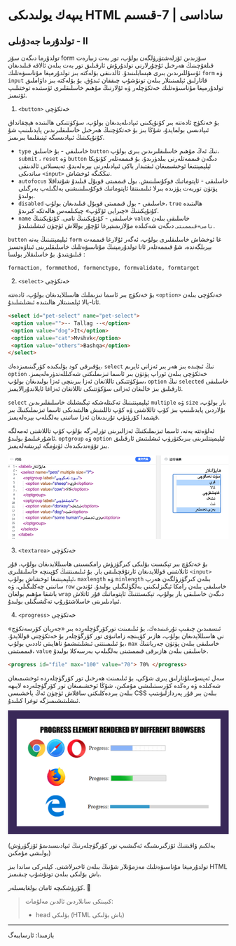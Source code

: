 # يىپەك يولىدىكى HTML ساداسى | 7-قىسىم

## تولدۇرما جەدۋىلى - II



تولدۇرما دىگەن سۆز form سۆزىدىن ئۆزلەشتۈرۈلگەن بولۇپ، تور بەت زىيارەت قىلغۇچىنىڭ ھەرخىل ئۇچۇرلارنى تولدۇرۇش ئارقىلىق تور بەت بىلەن ئالاقە قىلىدىغان ئۇسۇللىرىدىن بىرى ھېسابلىنىدۇ.  ئالدىنقى بۆلەكتە بىز تولدۇرمېغا مۇناسىۋەتلىك `form`  ۋە `input` قاتارلىق ئېلمىنىتلار بىلەن تونۇشۇپ چىققان ئىدۇق. بۇ بۆلەكتە بىز داۋاملىق تولدۇرمېغا مۇناسىۋەتلىك خەتكۈچلەر ۋە ئۇلارنىڭ مۇھىم خاسلىقلىرى ئۈستىدە توختىلىپ ئۆتىمىز.



1. `<button>` خەتكۈچى

بۇ خەتكۈچ ئادەتتە بىر كۇنۇپكىنى ئىپادىلەيدىغان بولۇپ، سۈكۈتتىكى ھالىتىدە ھېچقانداق ئىپادىسى بولمايدۇ، شۇڭا بىز بۇ خەتكۈچنىڭ ھەرخىل خاسلىقلىرىدىن پايدىلىنىپ شۇ كۇنۇپكىنىڭ ئىپادىسىگە ئېنىقلىما بىرىمىز. 

- `type` خاسلىقى - بۇ خاسلىق `button` نىڭ ئەڭ مۇھىم خاسلىقلىرىدىن بىرى بولۇپ، `submit` ، `reset` ۋە `button` دىگەن قىممەتلەرنى بىلدۈرىدۇ. بۇ قىممەتلەر كۇنۇپكا ئېلېمېنتىغا ئوخشىمىغان ئىقتىدار ياكى ئىپادىلەرنى بېرەلەيدۇ. تەپسىلاتى ئالدىنقى ساندىكى `<input>`  نىڭكىگە ئوخشاش.
- `autofocus` خاسلىقى - ئاپتوماتىك فوكۇسلىنىش. بول قىممىتى قوبۇل قىلىدۇ شۇنداقلا پۈتۈن توربەت يۈزىدە بىرلا ئىلىمىنتقا ئاپتوماتىك فوكۇسلىنىشنى بەلگىلەپ بەرگىلى بولىدۇ.
- `disabled` خاسلىقى - بول قىممىتى قوبۇل قىلىدىغان بولۇپ، `true` ھالىتىدە كۇنۇپكىنىڭ «چىرايى ئۆڭۈپ» چېكىلمەس ھالەتكە كىرىدۇ.
- `name` خاسلىقى - كۇنۇپكىنىڭ نامى. كۇنۇپكىنىڭ `value` خاسلىقى بىلەن `نامى=قىممىتى` دىگەن شەكىلدە مۇلازىمىتېرغا ئۇچۇر يوللاش ئۈچۈن ئىشلىتىلىدۇ.

`button` ئېلېمېنتىنىڭ يەنە `form` غا ئوخشاش خاسلىقلىرى بولۇپ، ئەگەر ئۇلارغا قىممەت بېرىلگەندە، شۇ قىممەتلەر ئاتا تولدۇرمېنىڭ مۇناسىۋەتلىك خاسلىقلىرىنى ئىناۋەتسىز قىلىۋېتىدۇ. بۇ خاسلىقلار بولسا :

```
formaction, formmethod, formenctype, formvalidate, formtarget 
```

2. `<select>` خەتكۈچى

بۇ خەتكۈچ بىر ئاسما تىزىملىك ھاسىللايدىغان بولۇپ، ئادەتتە `<option>` خەتكۈچى بىلەن ئاتا-بالا ئېلمىنىتلار ھالىتىدە ئىشلىتىلىدۇ.

```html
<select id="pet-select" name="pet-select">
 <option value="">-- Tallag --</option>
 <option value="dog">It</option>
 <option value="cat">Mvshvk</option>
 <option value="others">Bashqa</option>
</select>
```

يۇقىرقى كود بۆلىكىدە كۆرگىنىمىزدەك، `select` نىڭ ئىچىدە بىز ھەر بىر ئەزانى ئايرىم `option` خەتكۈچى بىلەن ئوراپ پۈتۈن بىر ئاسما تىزىملىكنى شەكىللەندۈرەلەيمىز. سۈكۈتتىكى تاللانغان ئەزا بىرىنچى ئەزا بولىدىغان بولۇپ، `option` نىڭ `selected` خاسلىقى ئارقىلىق بىز خالىغان ئەزانى سۈكۈتتىكى تاللانغان ئەزاغا ئايلاندۇرالايمىز. 

`select` ئېلېمېنتىنىڭ تەكىتلەشكە تېگىشلىك خاسلىقلىرىدىن `multiple` ۋە `size`  بار بولۇپ، بۇلاردىن پايدىلىنىپ بىز كۆپ تاللاشنى ۋە كۆپ تاللىنىش ھالىتىدىكى ئاسما تىزىملىكنىڭ بىر قېتىمدا كۆرۈنۈپ تۇرىدىغان ئەزا سانىنى بەلگىلەپ بېرەلەيمىز.

ئەلۋەتتە يەنە، ئاسما تىزىملىكنىڭ ئەزالىرىنى تۈرلەرگە بۆلۈپ كۆپ تاللاشنى ئەمەلگە ئاشۇرغىلىمۇ بولىدۇ. `optgroup` ۋە `option` ئېلېمېنتلىرىنى بىرىكتۈرۈپ ئىشلىتىش ئارقىلىق بىز تۆۋەندىكىدەك ئۈنۈمگە ئېرىشەلەيمىز.

![select-opt](img/select-opt.png)



3. `<textarea>` خەتكۈچى

بۇ خەتكۈچ بىر تېكىست بۆلىكى كىرگۈزۈش رامكىسىنى ھاسىللايدىغان بولۇپ، قۇر ئاتلاشنى قوللايدىغان ئارتۇقچىلىقى بار. بۇ ئىلىمىنتنىڭ كۆپىنچە خاسلىقلىرى  `<input>` ئېلېمېنتىغا ئوخشاش بولۇپ، `maxlength` ۋە `minlength` بىلەن كىرگۈزۈلگەن ھەرپ سانىنى چەكلىگىلى، ۋە `row` خاسلىقى بىلەن رامكا ئېگىزلىكىنى بەلگۈلىگىلى بولىدۇ. ئۇندىن باشقا مۇھىم بولغان `wrap` دىگەن خاسلىقى بار بولۇپ، تېكىستتنىڭ ئاپتوماتىك قۇر ئاتلاش ئىپادىلىرىنى خاسلاشتۇرۇپ تەڭشىگىلى بولىدۇ.

4. `<progress>` خەتكۈچى

ئىسمىدىن چىقىپ تۇرغىنىدەك، بۇ ئىلىمىنت توركۆرگۈچلەردە بىر «جەريان كۆرسەتكۈچ» نى ھاسىللايدىغان بولۇپ، ھازىر كۆپىنچە زامانىۋى تور كۆرگۈچلەر بۇ خەتكۈچنى قوللايدۇ. بۇ ئىلىمىنتنى ئىشلىتىشمۇ ناھايىتى ئاددىي بولۇپ، `max` خاسلىقى بىلەن پۈتۈن جەرياننىڭ قىممىتىنى، `value` خاسلىقى بىلەن ھازىرقى قىممىتىنى بەلگىلەپ بەرسەكلا بولىدۇ.

```html
<progress id="file" max="100" value="70"> 70% </progress>
```

سەل ئەپسۇسلۇنارلىق يىرى شۇكى، بۇ ئىلىمىنت ھەرخىل تور كۆرگۈچلەردە ئوخشىمىغان شەكىلدە ۋە رەڭدە كۆرسىتىلىشى مۇمكىن، شۇڭا ئوخشىمىغان تور كۆرگۈچلەردە لايىھە بىلەن بىردەكلىكنى ساقلاش ئۈچۈن ئەڭ ياخشىسى CSS بىلەن بىر قۇر پەردازلىۋىتىپ ئىشلىتىشىمىزگە توغرا كىلىدۇ.

![img/progress-multi.png](img/progress-multi.png)

(بەلكىم ۋاقىتنىڭ ئۆزگىرىشىگە ئەگىشىپ تور كۆرگۈچلەرنىڭ ئىپادىسىدىمۇ ئۆزگۈرۈش بولىشى مۇمكىن)





تولدۇرمېغا مۇناسىۋەتلىك مەزمۇنلار شۇنىڭ بىلەن ئاخىرلاشتى. كېلەركى ساندا بىز HTML باش بۆلىكى بىلەن تونۇشۇپ چىقىمىز.

 كۆرۈشكىچە ئامان بولغايسىلەر. 👋







> كىيىنكى سانلاردىن ئالدىن مەلۇمات:
>
> * head بۆلىكى (HTML باش بۆلىكى)

---

يازمىدا: ئارسايبەگ

